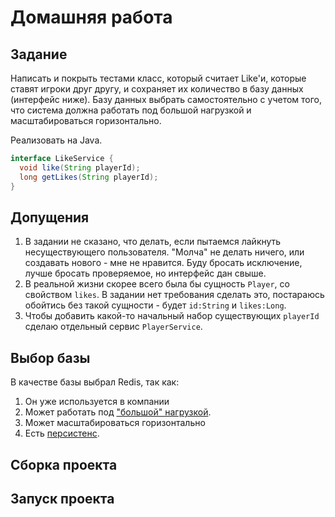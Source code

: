 # Домашняя работа
## Задание
Написать и покрыть тестами класс, который считает Like'и, 
которые ставят игроки друг другу, и сохраняет их количество в базу данных (интерфейс ниже).
Базу данных выбрать самостоятельно с учетом того, 
что система должна работать под большой нагрузкой и масштабироваться горизонтально. 

Реализовать на Java.
```java
interface LikeService {
  void like(String playerId);
  long getLikes(String playerId);
}
```
## Допущения
1. В задании не сказано, что делать, если пытаемся лайкнуть несуществующего пользователя.
    "Молча" не делать ничего, или создавать нового - мне не нравится. Буду бросать исключение,
    лучше бросать проверяемое, но интерфейс дан свыше.
2. В реальной жизни скорее всего была бы сущность `Player`, со свойством `likes`.
    В задании нет требования сделать это, постараюсь обойтись без такой сущности - 
    будет `id:String` и `likes:Long`.
3. Чтобы добавить какой-то начальный набор существующих `playerId` сделаю отдельный сервис `PlayerService`.

## Выбор базы
В качестве базы выбрал Redis, так как:
1. Он уже используется в компании
2. Может работать под ["большой" нагрузкой](https://redis.io/topics/benchmarks).
3. Может масштабироваться горизонтально
4. Есть [персистенс](https://redis.io/topics/persistence).


## Сборка проекта

## Запуск проекта
